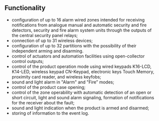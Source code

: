 ## Functionality

* configuration of up to 16 alarm wired zones intended for receiving notifications from analogue manual and automatic security and fire detectors, security and fire alarm system units through the outputs of the central security panel relays;
* connection of up to 31 wireless devices;
* configuration of up to 32 partitions with the possibility of their independent arming and disarming.
* control of actuators and automation facilities using open-collector control outputs;
* control of the product operation mode using wired keypads K16-LCD, K14-LED, wireless keypad CN-Keypad, electronic keys Touch Memory, proximity card reader, and wireless keyfobs;
* sound and light alarm in "Alarm" and "Fire” modes;
* control of the product case opening;
* control of the zone operability with automatic detection of an open or short circuit, light and sound alarm signaling, formation of notifications for the receiver about the fault;
* sound and light indication when the product is armed and disarmed;
* storing of information to the event log.

